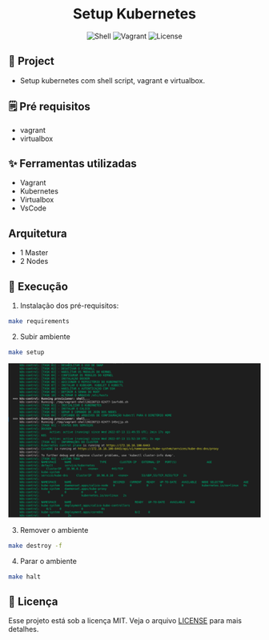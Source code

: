 <h1 align="center">Setup Kubernetes </h1>

<p align="center">
  <img alt="Shell" src="https://img.shields.io/static/v1?label=K8S&message=Shell&color=8257E5&labelColor=000000"  />
  <img alt="Vagrant" src="https://img.shields.io/static/v1?label=K8S&message=Vagrant&color=8257E5&labelColor=000000"  />
  <img alt="License" src="https://img.shields.io/static/v1?label=license&message=MIT&color=49AA26&labelColor=000000">
</p>

## 🌱 Project

- Setup kubernetes com shell script, vagrant e virtualbox.

## 🗒 Pré requisitos

- vagrant
- virtualbox

## ✨ Ferramentas utilizadas

- Vagrant
- Kubernetes
- Virtualbox
- VsCode

## Arquitetura

- 1 Master
- 2 Nodes

## 🚀 Execução
1. Instalação dos pré-requisitos:

```bash
make requirements
```

2. Subir ambiente

```bash
make setup
```

<p align="center">
  <img alt="script" src="images/k8s-script.png">
</p>

3. Remover o ambiente

```bash
make destroy -f
```

4. Parar o ambiente

```bash
make halt
```

## 📄 Licença
Esse projeto está sob a licença MIT. Veja o arquivo [LICENSE](LICENSE) para mais detalhes.